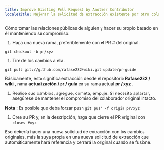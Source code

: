 ```yaml
---
title: Improve Existing Pull Request by Another Contributor
localeTitle: Mejorar la solicitud de extracción existente por otro colaborador
---
```

Cómo tomar las relaciones públicas de alguien y hacer su propio basado en él manteniendo su compromiso:

1.  Haga una nueva rama, preferiblemente con el PR # del original.

`git checkout -b pr/xyz`

1.  Tire de los cambios a ella.

`git pull git://github.com/rafase282/wiki.git update/pr-guide`

Básicamente, esto significa extracción desde el repositorio **Rafase282 / wiki** , rama **actualización / pr / guía** en su rama actual **pr / xyz** .

1.  Realice sus cambios, agregue, cometa, empuje. Si necesita aplastar, asegúrese de mantener el compromiso del colaborador original intacto.

**Nota** : Es posible que deba forzar push `git push -f origin pr/xyz`

1.  Cree su PR y, en la descripción, haga que cierre el PR original con `closes #xyz`

Eso debería hacer una nueva solicitud de extracción con los cambios originales, más la suya propia en una nueva solicitud de extracción que automáticamente hará referencia y cerrará la original cuando se fusione.